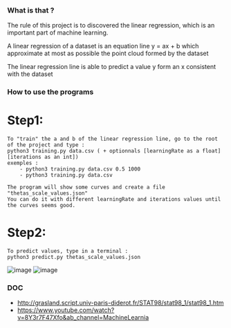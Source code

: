 ### What is that ?

The rule of this project is to discovered the linear regression, which is an important part of machine learning.
  
A linear regression of a dataset is an equation line y = ax + b which approximate at most as possible the point cloud formed by the dataset  

The linear regression line is able to predict a value y form an x consistent with the dataset  

### How to use the programs

# Step1:
	To "train" the a and b of the linear regression line, go to the root of the project and type :  
	python3 training.py data.csv ( + optionnals [learningRate as a float] [iterations as an int])
	exemples :
		- python3 training.py data.csv 0.5 1000
		- python3 training.py data.csv

	The program will show some curves and create a file "thetas_scale_values.json"  
	You can do it with different learningRate and iterations values until the curves seems good.  
  
# Step2:
	To predict values, type in a terminal :
	python3 predict.py thetas_scale_values.json

![image](https://github.com/jajalecapouet/ft_linear_regression/assets/90960943/19686abf-61c1-4683-8bf5-3f5c389b9269)
![image](https://github.com/jajalecapouet/ft_linear_regression/assets/90960943/f6be2ce5-b0c8-42db-a945-051db681c286)


### DOC

- http://grasland.script.univ-paris-diderot.fr/STAT98/stat98_1/stat98_1.htm
- https://www.youtube.com/watch?v=8Y3r7F47Xfo&ab_channel=MachineLearnia

